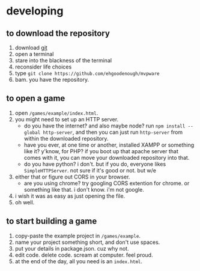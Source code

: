 # developing #

## to download the repository ##

1. download [git](https://git-scm.com/)
2. open a terminal
3. stare into the blackness of the terminal
4. reconsider life choices
5. type `git clone https://github.com/ehgoodenough/mvpware`
6. bam. you have the repository.

## to open a game ##

1. open `/games/example/index.html`.
2. you might need to set up an HTTP server.
    - do you have the internet? and also maybe node? run `npm install --global http-server`, and then you can just run `http-server` from within the downloaded repository.
    -  have you ever, at one time or another, installed XAMPP or something like it? y'know, for PHP? if you boot up that apache server that comes with it, you can move your downloaded repository into that.
    - do you have python? i don't. but if you do, everyone likes `SimpleHTTPServer`. not sure if it's good or not. but w/e
3. either that or figure out CORS in your browser.
    - are you using chrome? try googling CORS extention for chrome. or something like that. i don't know. i'm not google.
4. i wish it was as easy as just opening the file.
5. oh well.

## to start building a game ##

1. copy-paste the example project in `/games/example`.
2. name your project something short, and don't use spaces.
3. put your details in package.json. cuz why not.
4. edit code. delete code. scream at computer. feel proud.
5. at the end of the day, all you need is an `index.html`.
